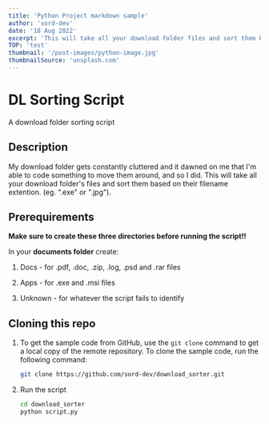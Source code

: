 ```yaml
---
title: 'Python Project markdown sample'
author: 'sord-dev'
date: '18 Aug 2022'
excerpt: 'This will take all your download folder files and sort them based on their filename extention. (eg. ".exe" or ".jpg").'
TOP: 'test'
thumbnail: '/post-images/python-image.jpg'
thumbnailSource: 'unsplash.com'
---
```


# DL Sorting Script
A download folder sorting script

## Description

My download folder gets constantly cluttered and it dawned on me that I'm able to code something to move them around, and so I did. This will take all your download folder's files and sort them based on their filename extention. (eg. ".exe" or ".jpg").

## Prerequirements

**Make sure to create these three directories before running the script!!**

In your **documents folder** create:

  1. Docs - for .pdf, .doc, .zip, .log, .psd and .rar files
  
  2. Apps - for .exe and .msi files

  3. Unknown - for whatever the script fails to identify

## Cloning this repo

1. To get the sample code from GitHub, use the  `git clone`  command to get a local copy of the remote repository. To clone the sample code, run the following command:

    ```bash
    git clone https://github.com/sord-dev/download_sorter.git
    ```

2. Run the script

    ``` bash
    cd download_sorter
    python script.py
     ```
